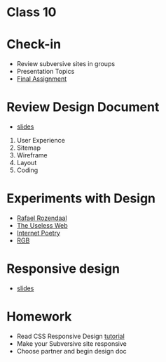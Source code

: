 # Class 10

# Check-in
* Review subversive sites in groups
* Presentation Topics
* [Final Assignment](../projects/final_project.md)

# Review Design Document
* [slides](../slides/userexperience.pdf)

1. User Experience
2. Sitemap
3. Wireframe
4. Layout
5. Coding

# Experiments with Design
* [Rafael Rozendaal](https://www.newrafael.com/websites/)
* [The Useless Web](http://www.theuselessweb.com/)
* [Internet Poetry](http://internetpoetry.co.uk/) 
* [RGB](http://www.rrrgggbbb.com/)

# Responsive design
* [slides](../slides/responsive_design.pdf)

# Homework
* Read CSS Responsive Design [tutorial](https://www.w3schools.com/css/css_rwd_intro.asp)
* Make your Subversive site responsive
* Choose partner and begin design doc
